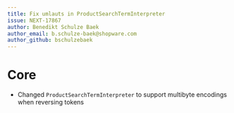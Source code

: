 ```yaml
---
title: Fix umlauts in ProductSearchTermInterpreter
issue: NEXT-17867
author: Benedikt Schulze Baek
author_email: b.schulze-baek@shopware.com
author_github: bschulzebaek
---
```

# Core
* Changed `ProductSearchTermInterpreter` to support multibyte encodings when reversing tokens 
